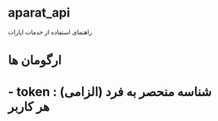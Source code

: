 # aparat_api
راهنمای استفاده از خدمات اپارات 


# ارگومان ها 

# - token : (الزامی) شناسه منحصر به فرد هر کاربر 

